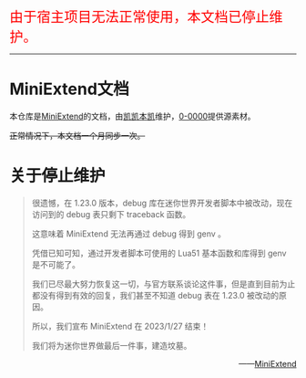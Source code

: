 <font color='red' size='5'>
  由于宿主项目无法正常使用，本文档已停止维护。
</font>

<hr/>

# MiniExtend文档

本仓库是[MiniExtend](https://github.com/0-0000/MiniExtend)的文档，由[凯凯本凯](https://github.com/kaikaibenkai)维护，[0-0000](https://github.com/0-0000)提供源素材。

~~正常情况下，本文档一个月同步一次。~~

# 关于停止维护

> 很遗憾，在 1.23.0 版本，debug 库在迷你世界开发者脚本中被改动，现在访问到的 debug 表只剩下 traceback 函数。
> 
> 这意味着 MiniExtend 无法再通过 debug 得到 genv 。
> 
> 凭借已知可知，通过开发者脚本可使用的 Lua51 基本函数和库得到 genv 是不可能了。
> 
> 我们已尽最大努力恢复这一切，与官方联系谈论这件事，但是直到目前为止都没有得到有效的回复，我们甚至不知道 debug 表在 1.23.0 被改动的原因。
> 
> 所以，我们宣布 MiniExtend 在 2023/1/27 结束！
> 
> 我们将为迷你世界做最后一件事，建造坟墓。

<p align="right">——<a href="https://github.com/0-0000/MiniExtend">MiniExtend</a></p>